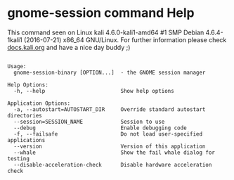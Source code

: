 # gnome-session command Help
 
 This command seen on Linux kali 4.6.0-kali1-amd64 #1 SMP Debian 4.6.4-1kali1 (2016-07-21) x86_64 GNU/Linux. For further information please check [docs.kali.org](docs.kali.org) and have a nice day buddy ;) 

~~~

Usage:
  gnome-session-binary [OPTION...]  - the GNOME session manager

Help Options:
  -h, --help                        Show help options

Application Options:
  -a, --autostart=AUTOSTART_DIR     Override standard autostart directories
  --session=SESSION_NAME            Session to use
  --debug                           Enable debugging code
  -f, --failsafe                    Do not load user-specified applications
  --version                         Version of this application
  --whale                           Show the fail whale dialog for testing
  --disable-acceleration-check      Disable hardware acceleration check


~~~
